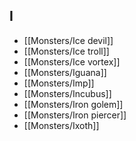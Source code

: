 ## I


- [[Monsters/Ice devil]]
- [[Monsters/Ice troll]]
- [[Monsters/Ice vortex]]
- [[Monsters/Iguana]]
- [[Monsters/Imp]]
- [[Monsters/Incubus]]
- [[Monsters/Iron golem]]
- [[Monsters/Iron piercer]]
- [[Monsters/Ixoth]]
